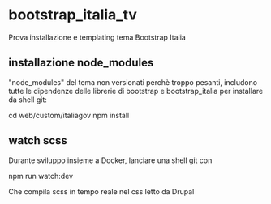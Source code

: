 # bootstrap_italia_tv
Prova installazione e templating tema Bootstrap Italia

## installazione node_modules
"node_modules" del tema non versionati perchè troppo pesanti, 
includono tutte le dipendenze delle librerie di bootstrap e bootstrap_italia
per installare da shell git:

cd web/custom/italiagov
npm install

## watch scss
Durante sviluppo insieme a Docker, lanciare una shell git con

npm run watch:dev

Che compila scss in tempo reale nel css letto da Drupal
